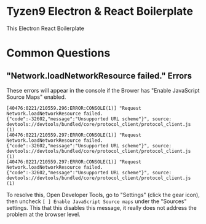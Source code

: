 # Tyzen9 Electron & React Boilerplate

This Electron React Boilerplate 

# Common Questions
## "Network.loadNetworkResource failed." Errors
These errors will appear in the console if the Brower has "Enable JavaScript Source Maps" enabled.
```
[40476:0221/210559.296:ERROR:CONSOLE(1)] "Request Network.loadNetworkResource failed. {"code":-32602,"message":"Unsupported URL scheme"}", source: devtools://devtools/bundled/core/protocol_client/protocol_client.js (1)
[40476:0221/210559.297:ERROR:CONSOLE(1)] "Request Network.loadNetworkResource failed. {"code":-32602,"message":"Unsupported URL scheme"}", source: devtools://devtools/bundled/core/protocol_client/protocol_client.js (1)
[40476:0221/210559.297:ERROR:CONSOLE(1)] "Request Network.loadNetworkResource failed. {"code":-32602,"message":"Unsupported URL scheme"}", source: devtools://devtools/bundled/core/protocol_client/protocol_client.js (1)
```
To resolve this, Open Developer Tools, go to "Settings" (click the gear icon), then uncheck `[ ] Enable JavaScript Source maps` under the "Sources" settings.
This that this disables this message, it really does not address the problem at the browser level.